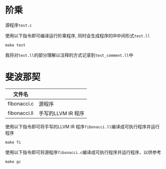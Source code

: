 # 阶乘

源程序`test.c`

使用以下指令即可编译运行阶乘程序, 同时会生成程序的IR中间形式`test.ll`  
```ssh
make test
```

我将对`test.ll`的部分理解以注释的方式记录到`test_comment.ll`中

# 斐波那契

|文件名||
|-|-|
|fibonacci.c|源程序|
|fibonacci.ll|手写的LLVM IR 程序|

使用以下指令即可将手写的LLVM IR 程序`fibonacci.ll`编译成可执行程序并运行程序  
```ssh
make fi
```

使用以下指令即可将源程序`fibonacci.c`编译成可执行程序并运行程序，以供参考  
```ssh
make gc
```
